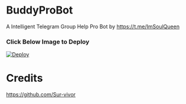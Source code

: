 # BuddyProBot
A Intelligent Telegram Group Help Pro Bot by https://t.me/ImSoulQueen

### Click Below Image to Deploy
[![Deploy](https://telegra.ph/file/fc070a8567fd7a07d50ea.jpg)](https://heroku.com/deploy?template=https://github.com/ImSoulQueen/BuddyProBot.git)

# Credits
https://github.com/Sur-vivor
